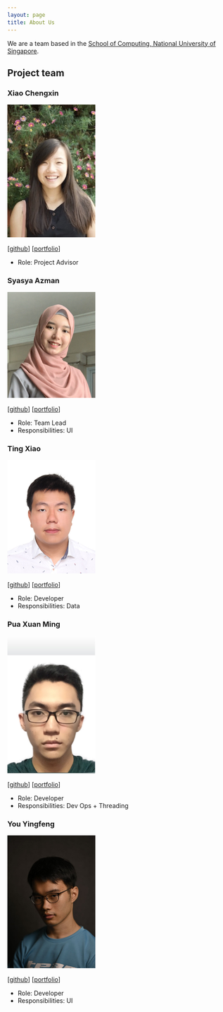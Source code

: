 ```yaml
---
layout: page
title: About Us
---
```


We are a team based in the [School of Computing, National University of Singapore](http://www.comp.nus.edu.sg).

## Project team

### Xiao Chengxin

<img src="images/cx0810.png" width="200px">

[[github](https://github.com/cx0810)]
[[portfolio](team/cx0810.md)]

* Role: Project Advisor

### Syasya Azman

<img src="images/Syasyazman.png" width="200px">

[[github](http://github.com/Syasyazman)]
[[portfolio](team/Syasyazman.md)]

* Role: Team Lead
* Responsibilities: UI

### Ting Xiao

<img src="images/tigerting98.png" width="200px">

[[github](http://github.com/tigerting98)] [[portfolio](team/tigerting98.md)]

* Role: Developer
* Responsibilities: Data

### Pua Xuan Ming

<img src="images/xnmng.png" width="200px">

[[github](http://github.com/xnmng)]
[[portfolio](team/xnmng.md)]

* Role: Developer
* Responsibilities: Dev Ops + Threading

### You Yingfeng

<img src="images/youyingfeng.png" width="200px">

[[github](http://github.com/youyingfeng)]
[[portfolio](team/youyingfeng.md)]

* Role: Developer
* Responsibilities: UI
